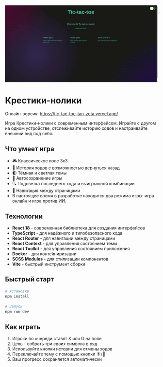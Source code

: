 ![Демонстрация работы приложения](TicTacToeDemo.gif)


# Крестики-нолики

Онлайн-версия: https://tic-tac-toe-tan-zeta.vercel.app/

Игра Крестики-нолики с современным интерфейсом. Играйте с другом на одном устройстве, отслеживайте историю ходов и настраивайте внешний вид под себя.

## Что умеет игра

- 🎮 Классическое поле 3x3
- 📜 История ходов с возможностью вернуться назад
- 🌓 Тёмная и светлая темы
- 💾 Автосохранение игры
- 🔍 Подсветка последнего хода и выигрышной комбинации
- 🧭 Навигация между страницами
- В настоящее время в разработке находится два режима игры: игра онлайн и игра против ИИ.

## Технологии

- **React 18** - современная библиотека для создания интерфейсов
- **TypeScript** - для надёжного и типобезопасного кода
- **React Router** - для навигации между страницами
- **React Context** - для управления состоянием темы
- **React Toolkit** - для управления состоянием приложения
- **Docker** - для контейниризации
- **SCSS Modules** - для стилизации компонентов
- **Vite** - быстрый инструмент сборки


## Быстрый старт

```bash
# Установка
npm install

# Запуск
npm run dev
```

## Как играть

1. Игроки по очереди ставят X или O на поле
2. Цель - собрать три своих символа в ряд
3. Используйте кнопки истории для отмены ходов
4. Переключайте тему с помощью кнопки ☀️/🌙
5. Ваш прогресс сохраняется автоматически
